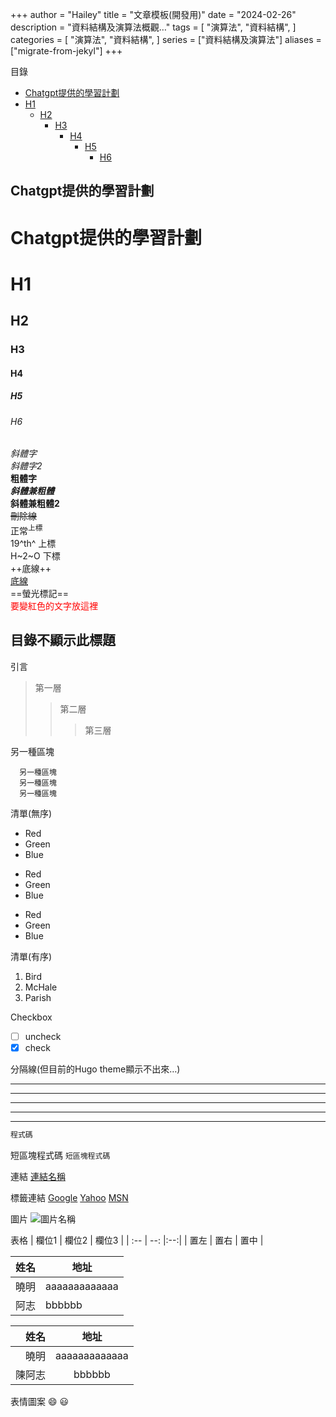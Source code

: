 +++
author = "Hailey"
title = "文章模板(開發用)"
date = "2024-02-26"
description = "資料結構及演算法概觀…"
tags = [
    "演算法",
    "資料結構",
]
categories = [
    "演算法",
    "資料結構",
]
series = ["資料結構及演算法"]
aliases = ["migrate-from-jekyl"]
+++



目錄
- [Chatgpt提供的學習計劃](#chatgpt提供的學習計劃-1)
- [H1](#h1)
  - [H2](#h2)
    - [H3](#h3)
      - [H4](#h4)
        - [H5](#h5)
          - [H6](#h6)




Chatgpt提供的學習計劃 
---

Chatgpt提供的學習計劃 
===

# H1
## H2
### H3
#### H4
##### H5
###### H6


*斜體字*  
_斜體字2_  
**粗體字**  
***斜體兼粗體***  
__斜體兼粗體2__  
~~刪除線~~   
正常<sup>上標</sup>  
19^th^ 上標  
H~2~O 下標  
++底線++  
<U>底線</u>  
==螢光標記==    
<font color="RED">要變紅色的文字放這裡</font>





## 目錄不顯示此標題<!-- omit in toc -->

引言
>第一層
>>第二層
>>>第三層

另一種區塊

      另一種區塊  
      另一種區塊  
      另一種區塊


清單(無序)
*   Red
*   Green
*   Blue

+   Red
+   Green
+   Blue

-   Red
-   Green
-   Blue

清單(有序)
1.  Bird
2.  McHale
3.  Parish

Checkbox
 - [ ] uncheck
 - [x] check

分隔線(但目前的Hugo theme顯示不出來…)
* * *
***
*****
- - -
---------------------------------------

```C#
程式碼
```

短區塊程式碼
`短區塊程式碼`

連結
[連結名稱](url "游標顯示")<url>

標籤連結
[Google][1]
[Yahoo][2]
[MSN][3]

  [1]: http://google.com/        "游標顯示"
  [2]: http://search.yahoo.com/  "游標顯示"
  [3]: http://search.msn.com/    "游標顯示"

圖片
![圖片名稱](連結 "游標顯示")


表格
| 欄位1 | 欄位2 | 欄位3 |
| :-- | --: |:--:|
| 置左  | 置右 | 置中 |

| 姓名 | 地址 |
| ------------- | ------------- |
| 曉明 | aaaaaaaaaaaaa |
| 阿志 | bbbbbb |


| 姓名 | 地址 |
| -------------: | :-------------: |
| 曉明 | aaaaaaaaaaaaa |
| 陳阿志 | bbbbbb |

表情圖案
:smile: 😃